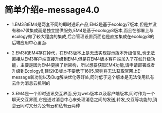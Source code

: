# 简单介绍e-message4.0

* 1.EM3和EM4是两套不同的即时通讯产品,EM3是基于ecology7版本,但是并没有和e7做集成而是独立提供服务,EM4是基于ecology8版本,而且在部署上与ecology做了较大程度的集成,后台管理设置页面也是直接集成在ecology8的后端应用中心里面.

* 2.EM3和EM4存在掉代，在EM3版本上是无法实现提示版本升级信息,也无法直接从EM3客户端直接升级到EM4,但是在EM4版本客户端加入了在线升级功能，主要是因为EM4更换了新架构，所以想要获取EM4功能,请申请部署或者升级到Ecology8,建议KB版本不要低于1605,否则将无法获取官网上E-message新功能以及Bug解决优化等好处,同时低于这个版本是无法使用私有云作为消息云机制的

* 3.EM4是一个即时通讯交互界面,分为web版本以及客户端版本,同时作为一个聊天交互界面,它是通过消息中心来处理消息之间的发送,转发,交互等功能的,消息云同时又分为公有云和私有云两种

   